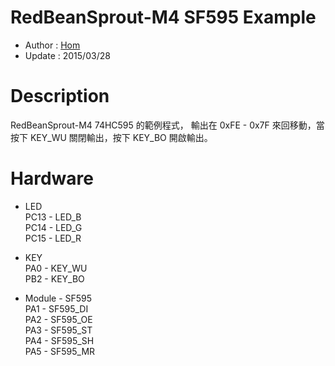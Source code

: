 RedBeanSprout-M4 SF595 Example
========
* Author  : [Hom](http://about.me/Hom)
* Update  : 2015/03/28

Description
========
RedBeanSprout-M4 74HC595 的範例程式， 輸出在 0xFE - 0x7F 來回移動，當按下 KEY_WU 關閉輸出，按下 KEY_BO 開啟輸出。

Hardware
========
* LED  
PC13 - LED_B  
PC14 - LED_G  
PC15 - LED_R  

* KEY  
PA0  - KEY_WU  
PB2  - KEY_BO  

* Module - SF595  
PA1  - SF595_DI  
PA2  - SF595_OE  
PA3  - SF595_ST  
PA4  - SF595_SH  
PA5  - SF595_MR  
